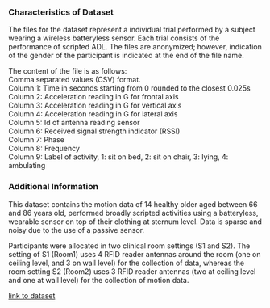 ### Characteristics of Dataset

The files for the dataset represent a individual trial performed by a subject wearing 
a wireless batteryless sensor. Each trial consists of the performance of scripted ADL. 
The files are anonymized; however, indication of the gender of the participant is 
indicated at the end of the file name.

The content of the file is as follows:  
Comma separated values (CSV) format.  
Column 1: Time in seconds starting from 0 rounded to the closest 0.025s  
Column 2: Acceleration reading in G for frontal axis  
Column 3: Acceleration reading in G for vertical axis  
Column 4: Acceleration reading in G for lateral axis  
Column 5: Id of antenna reading sensor  
Column 6: Received signal strength indicator (RSSI)   
Column 7: Phase  
Column 8: Frequency  
Column 9: Label of activity, 1: sit on bed, 2: sit on chair, 3: lying, 4: ambulating

### Additional Information

This dataset contains the motion data of 14 healthy older aged between 66 and 86 years old, performed broadly scripted activities using a batteryless, wearable sensor on top of their clothing at sternum level. Data is sparse and noisy due to the use of a passive sensor.

Participants were allocated in two clinical room settings (S1 and S2). The setting of S1 (Room1) uses 4 RFID reader antennas around the room (one on ceiling level, and 3 on wall level) for the collection of data, whereas the room setting S2 (Room2) uses 3 RFID reader antennas (two at ceiling level and one at wall level) for the collection of motion data. 

[link to dataset](https://archive.ics.uci.edu/dataset/427/activity+recognition+with+healthy+older+people+using+a+batteryless+wearable+sensor)
